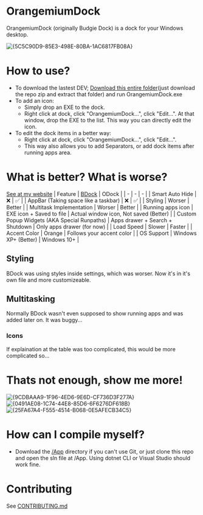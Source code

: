 # OrangemiumDock
OrangemiumDock (originally Budgie Dock) is a dock for your Windows desktop.

![{5C5C90D9-85E3-498E-80BA-1AC6817FB08A}](https://github.com/user-attachments/assets/ade02140-25e4-4834-9227-a039325776b9)

# How to use?
* To download the lastest DEV; [Download this entire folder](https://github.com/HAKANKOKCU/OrangemiumDock/tree/main/App/bin/Debug/net8.0-windows)(just download the repo zip and extract that folder) and run OrangemiumDock.exe
* To add an icon:
  * Simply drop an EXE to the dock.
  * Right click at dock, click "OrangemiumDock...", click "Edit...". At that window, drop the EXE to the list. This way you can directly edit the icon.
* To edit the dock items in a better way:
  * Right click at dock, click "OrangemiumDock...", click "Edit...".
  * This way also allows you to add Separators, or add dock items after running apps area.
# What is better? What is worse?
[See at my website](https://tbudgie.netlify.app/odock.html#what-is-better-what-is-worse-)
| Feature | [BDock](https://github.com/HAKANKOKCU/Budgie-Dock) | ODock |
| - | - | - |
| Smart Auto Hide | :x: | ✅ |
| AppBar (Taking space like a taskbar) | :x: | ✅ |
| Styling | Worser | Better |
| Multitask Implementation | Worser | Better |
| Running apps icon | EXE icon + Saved to file | Actual window icon, Not saved (Better) |
| Custom Popup Widgets (AKA Special Runpaths) | Apps drawer + Search + Shutdown | Only apps drawer (for now) |
| Load Speed | Slower | Faster |
| Accent Color | Orange | Follows your accent color |
| OS Support | Windows XP+ (Better) | Windows 10+ |
## Styling
BDock was using styles inside settings, which was worser. Now it's in it's own file and more customizeable.
## Multitasking
Normally BDock wasn't even supposed to show running apps and was added later on. It was buggy...
### Icons
If explaination at the table was too complicated, this would be more complicated so...
# Thats not enough, show me more!
![{9CDBAAA9-1F96-4ED6-9E6D-CF736D3F277A}](https://github.com/user-attachments/assets/cecd3fb0-bd59-46d4-a6cd-bfaf4018ba55)
![{0491AE08-1C74-44E8-85D6-6F6276DF618B}](https://github.com/user-attachments/assets/4f24c193-6746-4d11-995d-777ab7a9841a)
![{25FA67A4-F555-4514-B068-0E5AFECB34C5}](https://github.com/user-attachments/assets/510aaf99-7965-49bb-867a-f95cf422106b)

# How can I compile myself?
* Download the [/App](https://github.com/HAKANKOKCU/OrangemiumDock/tree/main/App) directory if you can't use Git, or just clone this repo and open the sln file at /App. Using dotnet CLI or Visual Studio should work fine.
# Contributing
See [CONTRIBUTING.md](https://github.com/HAKANKOKCU/OrangemiumDock/blob/main/CONTRIBUTING.md)

